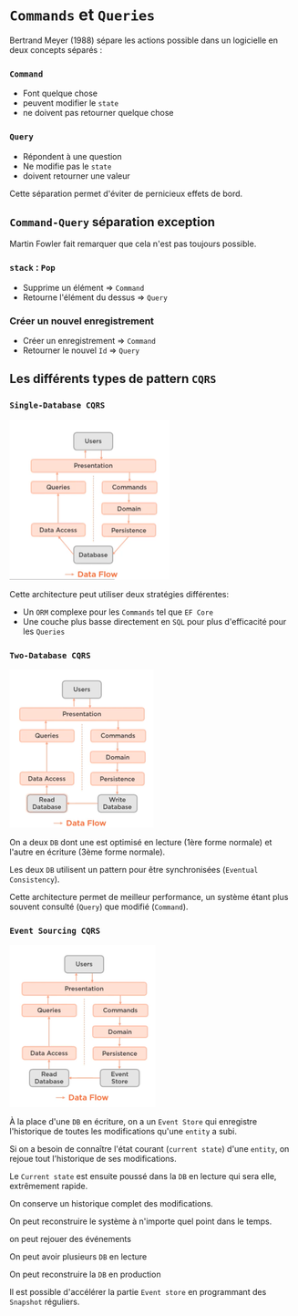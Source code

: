 # `Commands` et `Queries`

Bertrand Meyer (1988) sépare les actions possible dans un logicielle en deux concepts séparés :

### `Command`

- Font quelque chose
- peuvent modifier le `state`
- ne doivent pas retourner quelque chose



### `Query`

- Répondent à une question
- Ne modifie pas le `state`
- doivent retourner une valeur

Cette séparation permet d'éviter de pernicieux effets de bord.



## `Command-Query` séparation exception

Martin Fowler fait remarquer que cela n'est pas toujours possible.

### `stack` : `Pop`

- Supprime un élément => `Command`
- Retourne l'élément du dessus => `Query`



### Créer un nouvel enregistrement

- Créer un enregistrement => `Command`
- Retourner le nouvel `Id` => `Query`



## Les différents types de pattern `CQRS`

### `Single-Database CQRS`

<img src="assets/single-database-cqrs-schema.png" alt="single-database-cqrs-schema" style="zoom: 50%;" />

Cette architecture peut utiliser deux stratégies différentes:

- Un `ORM` complexe pour les `Commands` tel que `EF Core`
- Une couche plus basse directement en `SQL` pour plus d'efficacité pour les `Queries`



### `Two-Database CQRS`

<img src="assets/two-database-csqr-schema.png" alt="two-database-csqr-schema" style="zoom:50%;" />

On a deux `DB` dont une est optimisé en lecture (1ère forme normale) et l'autre en écriture (3ème forme normale).

Les deux `DB` utilisent un pattern pour être synchronisées (`Eventual Consistency`).

Cette architecture permet de meilleur performance, un système étant plus souvent consulté (`Query`) que modifié (`Command`).



### `Event Sourcing CQRS`

<img src="assets/event-sourcing-cqrs-schema.png" alt="event-sourcing-cqrs-schema" style="zoom:50%;" />

À la place d'une `DB` en écriture, on a un `Event Store` qui enregistre l'historique de toutes les modifications qu'une `entity` a subi.

Si on a besoin de connaître l'état courant (`current state`) d'une `entity`, on rejoue tout l'historique de ses modifications.

Le `Current state` est ensuite poussé dans la `DB` en lecture qui sera elle, extrêmement rapide.

On conserve un historique complet des modifications.

On peut reconstruire le système à n'importe quel point dans le temps.

on peut rejouer des événements

On peut avoir plusieurs `DB` en lecture

On peut reconstruire la `DB` en production

Il est possible d'accélérer la partie `Event store` en programmant des `Snapshot` réguliers.




















